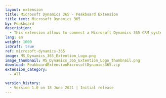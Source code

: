 ```yaml
---
layout: extension
title: Microsoft Dynamics 365 - Peakboard Extension
title_text: Microsoft Dynamics 365
by: Peakboard
description: 
  - This extension allows to connect a Microsoft Dynamics 365 CRM system as a data source in Peakboard. With the data source you can select tables and columns from the CRM system and read the data directly from the system.
lang: en
weight: 1000
isDraft: true
ref: microsoft-dynamics-365
image: MS_Dynamics_365_Extention_Logo.png
image_thumbnail: MS_Dynamics_365_Extention_Logo_thumbnail.png
download: PeakboardExtensionMicrosoftDynamics365.zip
extension_category:
  - All

version_history:
  - Version 1.0 on 18 June 2021 | Initial release
---
```

